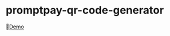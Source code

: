 # promptpay-qr-code-generator
🔗[Demo](https://replit.com/@IngingBt/promptpay-qr-code-generator?v=1)
